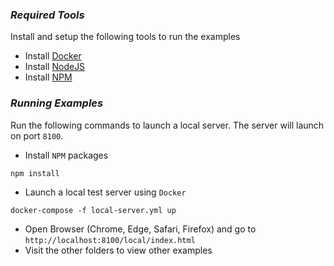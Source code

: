 ### _Required Tools_

Install and setup the following tools to run the examples

-   Install [Docker](https://www.docker.com/)
-   Install [NodeJS](https://nodejs.org/)
-   Install [NPM](https://www.npmjs.com/get-npm)

### _Running Examples_

Run the following commands to launch a local server. The server will launch on port `8100`.

-   Install `NPM` packages
```console
npm install
```

-  Launch a local test server using `Docker`
```console
docker-compose -f local-server.yml up
```

-   Open Browser (Chrome, Edge, Safari, Firefox) and go to `http://localhost:8100/local/index.html`
-   Visit the other folders to view other examples